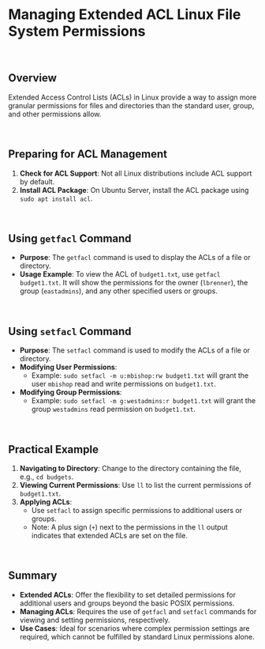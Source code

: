 # Managing Extended ACL Linux File System Permissions

<br>

## Overview

Extended Access Control Lists (ACLs) in Linux provide a way to assign more granular permissions for files and directories than the standard user, group, and other permissions allow.

<br>

## Preparing for ACL Management

1. **Check for ACL Support**: Not all Linux distributions include ACL support by default.
2. **Install ACL Package**: On Ubuntu Server, install the ACL package using `sudo apt install acl`.

<br>

## Using `getfacl` Command

- **Purpose**: The `getfacl` command is used to display the ACLs of a file or directory.
- **Usage Example**: To view the ACL of `budget1.txt`, use `getfacl budget1.txt`. It will show the permissions for the owner (`lbrenner`), the group (`eastadmins`), and any other specified users or groups.

<br>

## Using `setfacl` Command

- **Purpose**: The `setfacl` command is used to modify the ACLs of a file or directory.
- **Modifying User Permissions**:
  - Example: `sudo setfacl -m u:mbishop:rw budget1.txt` will grant the user `mbishop` read and write permissions on `budget1.txt`.
- **Modifying Group Permissions**:
  - Example: `sudo setfacl -m g:westadmins:r budget1.txt` will grant the group `westadmins` read permission on `budget1.txt`.

<br>

## Practical Example

1. **Navigating to Directory**: Change to the directory containing the file, e.g., `cd budgets`.
2. **Viewing Current Permissions**: Use `ll` to list the current permissions of `budget1.txt`.
3. **Applying ACLs**:
   - Use `setfacl` to assign specific permissions to additional users or groups.
   - Note: A plus sign (`+`) next to the permissions in the `ll` output indicates that extended ACLs are set on the file.

<br>

## Summary

- **Extended ACLs**: Offer the flexibility to set detailed permissions for additional users and groups beyond the basic POSIX permissions.
- **Managing ACLs**: Requires the use of `getfacl` and `setfacl` commands for viewing and setting permissions, respectively.
- **Use Cases**: Ideal for scenarios where complex permission settings are required, which cannot be fulfilled by standard Linux permissions alone.
